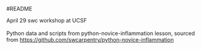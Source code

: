 #README

April 29 swc workshop at UCSF<br>
<br>
Python data and scripts from python-novice-inflammation lesson, sourced from <https://github.com/swcarpentry/python-novice-inflammation>
